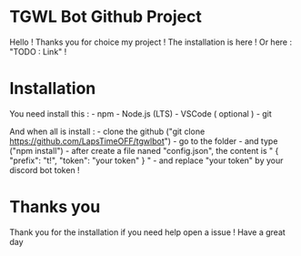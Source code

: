 # TGWL Bot Github Project 

Hello ! Thanks you for choice my project ! The installation is here ! Or here : "TODO : Link" !

# Installation

You need install this :
    - npm
    - Node.js (LTS)
    - VSCode ( optional )
    - git

And when all is install :
    - clone the github ("git clone https://github.com/LapsTimeOFF/tgwlbot")
    - go to the folder
    - and type ("npm install")
    - after create a file naned "config.json", the content is 
  "
  {
  "prefix": "t!",
  "token": "your token"
  }
  "
    - and replace "your token" by your discord bot token !

# Thanks you

Thank you for the installation if you need help open a issue ! Have a great day